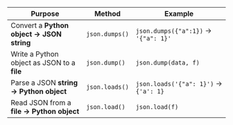 

| Purpose                                     | Method         | Example                               |
| ------------------------------------------- | -------------- | ------------------------------------- |
| Convert a **Python object → JSON string**   | `json.dumps()` | `json.dumps({"a":1})` → `'{"a": 1}'`  |
| Write a Python object as JSON to a **file** | `json.dump()`  | `json.dump(data, f)`                  |
| Parse a JSON **string → Python object**     | `json.loads()` | `json.loads('{"a": 1}')` → `{'a': 1}` |
| Read JSON from a **file → Python object**   | `json.load()`  | `json.load(f)`                        |

